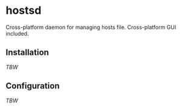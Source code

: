 # hostsd

Cross-platform daemon for managing hosts file. Cross-platform GUI included.

## Installation

*TBW*

## Configuration

*TBW*